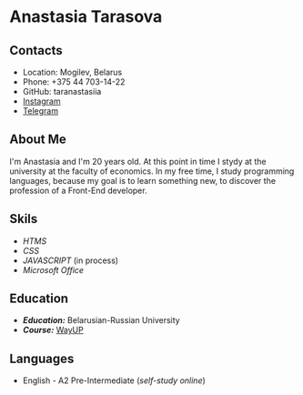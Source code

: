 # Anastasia Tarasova 

## Contacts 
* Location: Mogilev, Belarus
* Phone: +375 44 703-14-22
* GitHub: taranastasiia
* [Instagram](https://www.instagram.com/an.hearteater/)
* [Telegram](t.me/an_hearteater)

## About Me 
I'm Anastasia and I'm 20 years old. At this point in time I stydy at the university at the faculty of economics. In my free time, I study programming languages, because my goal is to learn something new, to discover the profession of a Front-End developer. 

## Skils 
* *HTMS*
* *CSS* 
* *JAVASCRIPT* (in process)
* *Microsoft Office*

## Education
* *__Education:__* Belarusian-Russian University 
* *__Course:__* [WayUP](https://wayup.in/)

## Languages
* English - A2 Pre-Intermediate (*self-study online*)